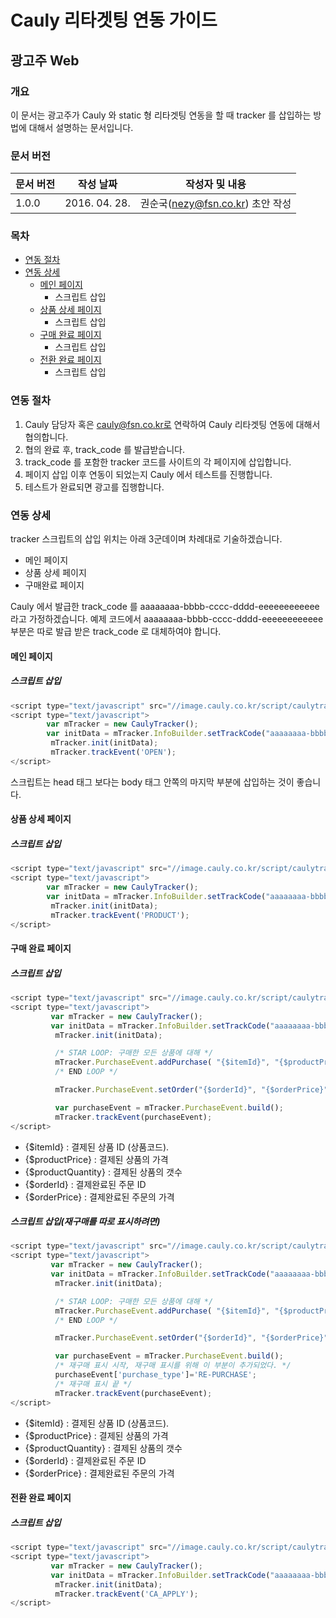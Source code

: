 Cauly 리타겟팅 연동 가이드
=========================
광고주 Web
--------------------------
### 개요
이 문서는 광고주가 Cauly 와 static 형 리타겟팅 연동을 할 때 tracker 를 삽입하는 방법에 대해서 설명하는 문서입니다.

### 문서 버전 
| 문서 버전 | 작성 날짜 | 작성자 및 내용|
 --- | --- | --- 
| 1.0.0 | 2016. 04. 28. | 권순국(nezy@fsn.co.kr) 초안 작성|



### 목차
- [연동 절차](#연동-절차)
- [연동 상세](#연동-상세)
	- [메인 페이지](#메인-페이지)
		- 스크립트 삽입
	- [상품 상세 페이지](#상품-상세-페이지)
		- 스크립트 삽입
	- [구매 완료 페이지](#구매-완료-페이지)
		- 스크립트 삽입
	- [전환 완료 페이지](#전환-완료-페이지)
		- 스크립트 삽입


### 연동 절차
1. Cauly 담당자 혹은 cauly@fsn.co.kr로 연락하여 Cauly 리타겟팅 연동에 대해서 협의합니다.
1. 협의 완료 후, track_code 를 발급받습니다.
1. track_code 를 포함한 tracker 코드를 사이트의 각 페이지에 삽입합니다.
1. 페이지 삽입 이후 연동이 되었는지 Cauly 에서 테스트를 진행합니다.
1. 테스트가 완료되면 광고를 집행합니다.


### 연동 상세
tracker 스크립트의 삽입 위치는 아래 3군데이며 차례대로 기술하겠습니다.
- 메인 페이지
- 상품 상세 페이지
- 구매완료 페이지

Cauly 에서 발급한 track_code 를 aaaaaaaa-bbbb-cccc-dddd-eeeeeeeeeeee 라고 가정하겠습니다.
예제 코드에서 aaaaaaaa-bbbb-cccc-dddd-eeeeeeeeeeee 부분은 따로 발급 받은 track_code 로 대체하여야 합니다.

#### 메인 페이지
##### 스크립트 삽입
```javascript
<script type="text/javascript" src="//image.cauly.co.kr/script/caulytracker.js"></script>
<script type="text/javascript">
        var mTracker = new CaulyTracker();
        var initData = mTracker.InfoBuilder.setTrackCode("aaaaaaaa-bbbb-cccc-dddd-eeeeeeeeeeee").build();
         mTracker.init(initData);
         mTracker.trackEvent('OPEN');  
</script>
```

스크립트는 head 태그 보다는 body 태그 안쪽의 마지막 부분에 삽입하는 것이 좋습니다.


#### 상품 상세 페이지
##### 스크립트 삽입
```javascript
<script type="text/javascript" src="//image.cauly.co.kr/script/caulytracker.js"></script>
<script type="text/javascript">
        var mTracker = new CaulyTracker();
        var initData = mTracker.InfoBuilder.setTrackCode("aaaaaaaa-bbbb-cccc-dddd-eeeeeeeeeeee").build();
         mTracker.init(initData);
         mTracker.trackEvent('PRODUCT');  
</script>
```

#### 구매 완료 페이지
##### 스크립트 삽입
```javascript
<script type="text/javascript" src="//image.cauly.co.kr/script/caulytracker.js"></script>
<script type="text/javascript">
         var mTracker = new CaulyTracker();
         var initData = mTracker.InfoBuilder.setTrackCode("aaaaaaaa-bbbb-cccc-dddd-eeeeeeeeeeee").build();
          mTracker.init(initData);

          /* STAR LOOP: 구매한 모든 상품에 대해 */
          mTracker.PurchaseEvent.addPurchase( "{$itemId}", "{$productPrice}", "{$productQuantity}");
          /* END LOOP */

          mTracker.PurchaseEvent.setOrder("{$orderId}", "{$orderPrice}");

          var purchaseEvent = mTracker.PurchaseEvent.build();
          mTracker.trackEvent(purchaseEvent);
</script>
```
- {$itemId} : 결제된 상품 ID (상품코드).
- {$productPrice} : 결제된 상품의 가격
- {$productQuantity} : 결제된 상품의 갯수
- {$orderId} : 결제완료된 주문 ID
- {$orderPrice} : 결제완료된 주문의 가격

##### 스크립트 삽입(재구매를 따로 표시하려면)
```javascript
<script type="text/javascript" src="//image.cauly.co.kr/script/caulytracker.js"></script>
<script type="text/javascript">
         var mTracker = new CaulyTracker();
         var initData = mTracker.InfoBuilder.setTrackCode("aaaaaaaa-bbbb-cccc-dddd-eeeeeeeeeeee").build();
          mTracker.init(initData);

          /* STAR LOOP: 구매한 모든 상품에 대해 */
          mTracker.PurchaseEvent.addPurchase( "{$itemId}", "{$productPrice}", "{$productQuantity}");
          /* END LOOP */

          mTracker.PurchaseEvent.setOrder("{$orderId}", "{$orderPrice}");

          var purchaseEvent = mTracker.PurchaseEvent.build();
          /* 재구매 표시 시작, 재구매 표시를 위해 이 부분이 추가되었다. */
          purchaseEvent['purchase_type']='RE-PURCHASE';
          /* 재구매 표시 끝 */
          mTracker.trackEvent(purchaseEvent);
</script>
```
- {$itemId} : 결제된 상품 ID (상품코드).
- {$productPrice} : 결제된 상품의 가격
- {$productQuantity} : 결제된 상품의 갯수
- {$orderId} : 결제완료된 주문 ID
- {$orderPrice} : 결제완료된 주문의 가격

#### 전환 완료 페이지
##### 스크립트 삽입
```javascript
<script type="text/javascript" src="//image.cauly.co.kr/script/caulytracker.js"></script>
<script type="text/javascript">
         var mTracker = new CaulyTracker();
         var initData = mTracker.InfoBuilder.setTrackCode("aaaaaaaa-bbbb-cccc-dddd-eeeeeeeeeeee").build();
          mTracker.init(initData);
          mTracker.trackEvent('CA_APPLY'); 
</script>
```
